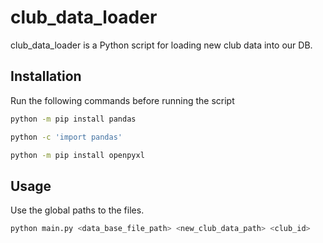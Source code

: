 # club_data_loader

club_data_loader is a Python script for loading new club data into our DB.

## Installation

Run the following commands before running the script

```bash
python -m pip install pandas 
```
```bash
python -c 'import pandas'
```
```bash
python -m pip install openpyxl 
```

## Usage
Use the global paths to the files.
```python
python main.py <data_base_file_path> <new_club_data_path> <club_id>
```

